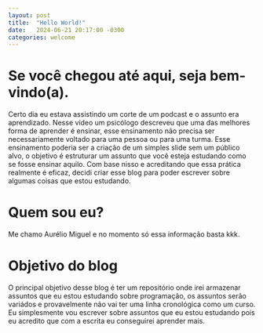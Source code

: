 ```yaml
---
layout: post
title:  "Hello World!"
date:   2024-06-21 20:17:00 -0300
categories: welcome
---
```

# Se você chegou até aqui, seja bem-vindo(a).
Certo dia eu estava assistindo um corte de um podcast e o assunto era aprendizado. Nesse vídeo um psicólogo descreveu que uma das melhores forma de aprender é ensinar, esse ensinamento não precisa ser necessariamente voltado para uma pessoa ou para uma turma. Esse ensinamento poderia ser a criação de um simples slide sem um público alvo, o objetivo é estruturar um assunto que você esteja estudando como se fosse ensinar aquilo. Com base nisso e acreditando que essa prática realmente é eficaz, decidi criar esse blog para poder escrever sobre algumas coisas que estou estudando.

# Quem sou eu?
Me chamo Aurélio Miguel e no momento só essa informação basta kkk.

# Objetivo do blog
O principal objetivo desse blog é ter um repositório onde irei armazenar assuntos que eu estou estudando sobre programação, os assuntos serão variádos e provavelmente não vai ter uma linha cronológica como um curso. Eu simplesmente vou escrever sobre assuntos que eu estou estudando pois eu acredito que com a escrita eu conseguirei aprender mais.

